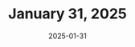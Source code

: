 ---
title: January 31, 2025
date: 2025-01-31
tags:
- 1min
layout: minute.njk
postnumber: 397
duration: '1:12'
length: 2880782
---